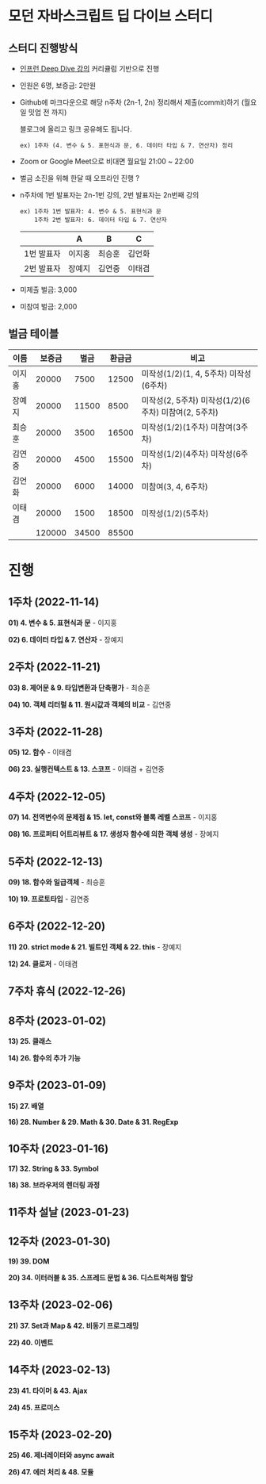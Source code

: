 # 모던 자바스크립트 딥 다이브 스터디

## 스터디 진행방식

- [인프런 Deep Dive 강의](https://www.inflearn.com/course/%EB%AA%A8%EB%8D%98-%EC%9E%90%EB%B0%94%EC%8A%A4%ED%81%AC%EB%A6%BD%ED%8A%B8-%EB%94%A5%EB%8B%A4%EC%9D%B4%EB%B8%8C) 커리큘럼 기반으로 진행
- 인원은 6명, 보증금: 2만원
- Github에 마크다운으로 해당 n주차 (2n-1, 2n) 정리해서 제출(commit)하기 (월요일 밋업 전 까지)

  블로그에 올리고 링크 공유해도 됩니다.

      ex) 1주차 (4. 변수 & 5. 표현식과 문, 6. 데이터 타입 & 7. 연산자) 정리

- Zoom or Google Meet으로 비대면 월요일 21:00 ~ 22:00
- 벌금 소진을 위해 한달 때 오프라인 진행 ?
- n주차에 1번 발표자는 2n-1번 강의, 2번 발표자는 2n번째 강의

      ex) 1주차 1번 발표자: 4. 변수 & 5. 표현식과 문
          1주차 2번 발표자: 6. 데이터 타입 & 7. 연산자

  |            | A      | B      | C      |
  | ---------- | ------ | ------ | ------ |
  | 1번 발표자 | 이지홍 | 최승훈 | 김언화 |
  | 2번 발표자 | 장예지 | 김연중 | 이태겸 |

- 미제출 벌금: 3,000
- 미참여 벌금: 2,000

## 벌금 테이블

| 이름   | 보증금 | 벌금  | 환급금 | 비고                                                 |
| ------ | ------ | ----- | ------ | ---------------------------------------------------- |
| 이지홍 | 20000  | 7500  | 12500  | 미작성(1/2)(1, 4, 5주차) 미작성(6주차)               |
| 장예지 | 20000  | 11500 | 8500   | 미작성(2, 5주차) 미작성(1/2)(6주차) 미참여(2, 5주차) |
| 최승훈 | 20000  | 3500  | 16500  | 미작성(1/2)(1주차) 미참여(3주차)                     |
| 김연중 | 20000  | 4500  | 15500  | 미작성(1/2)(4주차) 미작성(6주차)                     |
| 김언화 | 20000  | 6000  | 14000  | 미참여(3, 4, 6주차)                                  |
| 이태겸 | 20000  | 1500  | 18500  | 미작성(1/2)(5주차)                                   |
|        | 120000 | 34500 | 85500  |                                                      |

# 진행

## 1주차 (2022-11-14)

**01) 4. 변수 & 5. 표현식과 문** - 이지홍

**02) 6. 데이터 타입 & 7. 연산자** - 장예지

## 2주차 (2022-11-21)

**03) 8. 제어문 & 9. 타입변환과 단축평가** - 최승훈

**04) 10. 객체 리터럴 & 11. 원시값과 객체의 비교** - 김연중

## 3주차 (2022-11-28)

**05) 12. 함수** - 이태겸

**06) 23. 실행컨텍스트 & 13. 스코프** - 이태겸 + 김연중

## 4주차 (2022-12-05)

**07) 14. 전역변수의 문제점 & 15. let, const와 블록 레벨 스코프** - 이지홍

**08) 16. 프로퍼티 어트리뷰트 & 17. 생성자 함수에 의한 객체 생성** - 장예지

## 5주차 (2022-12-13)

**09) 18. 함수와 일급객체** - 최승훈

**10) 19. 프로토타입** - 김연중

## 6주차 (2022-12-20)

**11) 20. strict mode & 21. 빌트인 객체 & 22. this** - 장예지

**12) 24. 클로저** - 이태겸

## **7주차 휴식 (2022-12-26)**

## 8주차 (2023-01-02)

**13) 25. 클래스**

**14) 26. 함수의 추가 기능**

## 9주차 (2023-01-09)

**15) 27. 배열**

**16) 28. Number & 29. Math & 30. Date & 31. RegExp**

## 10주차 (2023-01-16)

**17) 32. String & 33. Symbol**

**18) 38. 브라우저의 렌더링 과정**

## 11주차 설날 (2023-01-23)

## 12주차 (2023-01-30)

**19) 39. DOM**

**20) 34. 이터러블 & 35. 스프레드 문법 & 36. 디스트럭쳐링 할당**

## 13주차 (2023-02-06)

**21) 37. Set과 Map & 42. 비동기 프로그래밍**

**22) 40. 이벤트**

## 14주차 (2023-02-13)

**23) 41. 타이머 & 43. Ajax**

**24) 45. 프로미스**

## 15주차 (2023-02-20)

**25) 46. 제너레이터와 async await**

**26) 47. 에러 처리 & 48. 모듈**
